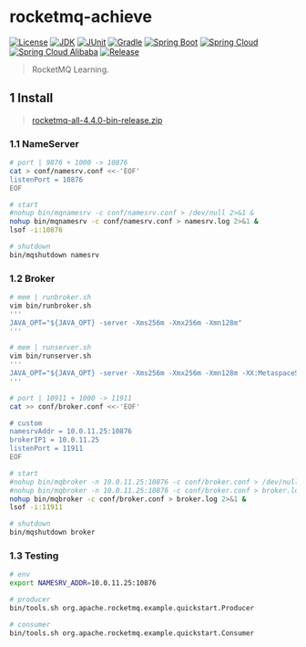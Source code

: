 # rocketmq-achieve

[![License](https://img.shields.io/badge/License-MIT-green.svg?style=flat&logo=github)](https://www.mit-license.org)
[![JDK](https://img.shields.io/badge/JDK-1.8u202-brightgreen.svg?style=flat&logo=java)](https://www.oracle.com/java/technologies/javase-downloads.html)
[![JUnit](https://img.shields.io/badge/JUnit-5.6.2-brightgreen.svg?style=flat&logo=junit5)](https://junit.org/junit5/docs/current/user-guide)
[![Gradle](https://img.shields.io/badge/Gradle-7.2-brightgreen.svg?style=flat&logo=gradle)](https://docs.gradle.org/7.2/userguide/installation.html)
[![Spring Boot](https://img.shields.io/badge/Spring_Boot-2.3.2-brightgreen.svg?style=flat&logo=springboot)](https://docs.spring.io/spring-boot/docs/2.3.2.RELEASE/reference/htmlsingle/)
[![Spring Cloud](https://img.shields.io/badge/Spring_Cloud-Hoxton.SR9-brightgreen.svg?style=flat&logo=spring)](https://docs.spring.io/spring-cloud/docs/Hoxton.SR9/reference/htmlsingle/)
[![Spring Cloud Alibaba](https://img.shields.io/badge/Spring_Cloud_Alibaba-2.2.6-brightgreen.svg?style=flat&logo=alibabacloud)](https://spring-cloud-alibaba-group.github.io/github-pages/hoxton/zh-cn/index.html)
[![Release](https://img.shields.io/badge/Release-0.4.0-blue.svg)](https://github.com/aaric/rocketmq-achieve/releases)

> RocketMQ Learning.

## 1 Install

> [rocketmq-all-4.4.0-bin-release.zip](https://archive.apache.org/dist/rocketmq/4.4.0/rocketmq-all-4.4.0-bin-release.zip)

### 1.1 NameServer

```bash
# port | 9876 + 1000 -> 10876
cat > conf/namesrv.conf <<-'EOF'
listenPort = 10876
EOF

# start
#nohup bin/mqnamesrv -c conf/namesrv.conf > /dev/null 2>&1 &
nohup bin/mqnamesrv -c conf/namesrv.conf > namesrv.log 2>&1 &
lsof -i:10876

# shutdown
bin/mqshutdown namesrv
```

### 1.2 Broker

```bash
# mem | runbroker.sh
vim bin/runbroker.sh
'''
JAVA_OPT="${JAVA_OPT} -server -Xms256m -Xmx256m -Xmn128m"
'''

# mem | runserver.sh
vim bin/runserver.sh
'''
JAVA_OPT="${JAVA_OPT} -server -Xms256m -Xmx256m -Xmn128m -XX:MetaspaceSize=128m -XX:MaxMetaspaceSize=320m"
'''

# port | 10911 + 1000 -> 11911
cat >> conf/broker.conf <<-'EOF'

# custom
namesrvAddr = 10.0.11.25:10876
brokerIP1 = 10.0.11.25
listenPort = 11911
EOF

# start
#nohup bin/mqbroker -n 10.0.11.25:10876 -c conf/broker.conf > /dev/null 2>&1 &
#nohup bin/mqbroker -n 10.0.11.25:10876 -c conf/broker.conf > broker.log 2>&1 &
nohup bin/mqbroker -c conf/broker.conf > broker.log 2>&1 &
lsof -i:11911

# shutdown
bin/mqshutdown broker
```

### 1.3 Testing

```bash
# env
export NAMESRV_ADDR=10.0.11.25:10876

# producer
bin/tools.sh org.apache.rocketmq.example.quickstart.Producer

# consumer
bin/tools.sh org.apache.rocketmq.example.quickstart.Consumer
```
